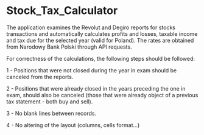 # Stock_Tax_Calculator
The application examines the Revolut and Degiro reports for stocks transactions and automatically calculates profits and losses, taxable income and tax due for the selected year (valid for Poland).
The rates are obtained from Narodowy Bank Polski through API requests.  


For correctness of the calculations, the following steps should be followed:  

1 - Positions that were not closed during the year in exam should be canceled from the reports.  

2 - Positions that were already closed in the years preceding the one in exam, should also be canceled (those that were already object of a previous tax statement - both buy and sell).  

3 - No blank lines between records.  

4 - No altering of the layout (columns, cells format...)
